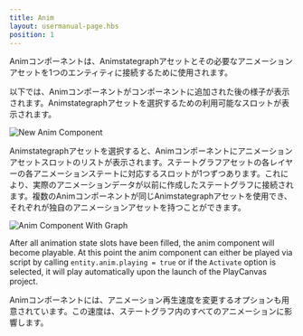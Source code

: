 ```yaml
---
title: Anim
layout: usermanual-page.hbs
position: 1
---
```


Animコンポーネントは、Animstategraphアセットとその必要なアニメーションアセットを1つのエンティティに接続するために使用されます。

以下では、Animコンポーネントがコンポーネントに追加された後の様子が表示されます。Animstategraphアセットを選択するための利用可能なスロットが表示されます。

![New Anim Component][1]

Animstategraphアセットを選択すると、Animコンポーネントにアニメーションアセットスロットのリストが表示されます。ステートグラフアセットの各レイヤーの各アニメーションステートに対応するスロットが1つずつあります。これにより、実際のアニメーションデータが以前に作成したステートグラフに接続されます。複数のAnimコンポーネントが同じAnimstategraphアセットを使用でき、それぞれが独自のアニメーションアセットを持つことができます。

![Anim Component With Graph][2]

After all animation state slots have been filled, the anim component will become playable. At this point the anim component can either be played via script by calling `entity.anim.playing = true` or if the `Activate` option is selected, it will play automatically upon the launch of the PlayCanvas project.

Animコンポーネントには、アニメーション再生速度を変更するオプションも用意されています。この速度は、ステートグラフ内のすべてのアニメーションに影響します。

[1]: /images/user-manual/anim/new_anim_component.png
[2]: /images/user-manual/anim/anim_component_with_graph.png
